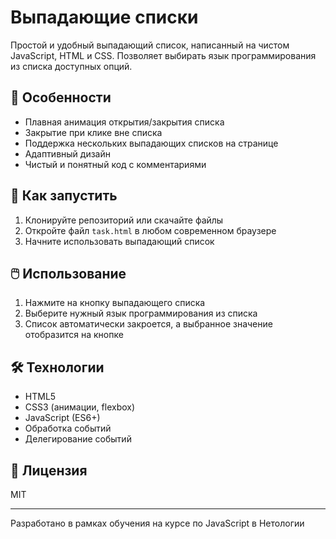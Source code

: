 # Выпадающие списки

Простой и удобный выпадающий список, написанный на чистом JavaScript, HTML и CSS. Позволяет выбирать язык программирования из списка доступных опций.

## 🎯 Особенности

- Плавная анимация открытия/закрытия списка
- Закрытие при клике вне списка
- Поддержка нескольких выпадающих списков на странице
- Адаптивный дизайн
- Чистый и понятный код с комментариями

## 🚀 Как запустить

1. Клонируйте репозиторий или скачайте файлы
2. Откройте файл `task.html` в любом современном браузере
3. Начните использовать выпадающий список

## 🖱️ Использование

1. Нажмите на кнопку выпадающего списка
2. Выберите нужный язык программирования из списка
3. Список автоматически закроется, а выбранное значение отобразится на кнопке

## 🛠 Технологии

- HTML5
- CSS3 (анимации, flexbox)
- JavaScript (ES6+)
- Обработка событий
- Делегирование событий

## 📝 Лицензия

MIT

---

Разработано в рамках обучения на курсе по JavaScript в Нетологии
